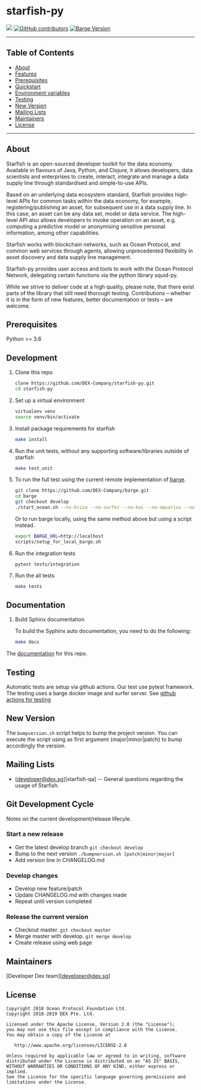 # starfish-py

![](https://github.com/DEX-Company/starfish-py/workflows/testing/badge.svg)
[![GitHub contributors](https://img.shields.io/github/contributors/DEX-Company/starfish-py.svg)](https://github.com/DEX-Company/starfish-py/graphs/contributors)
[![Barge Version](https://img.shields.io/badge/barge-develop-blue.svg)](https://github.com/DEX-Company/barge)

---

## Table of Contents

  - [About](#about)
  - [Features](#features)
  - [Prerequisites](#prerequisites)
  - [Quickstart](#quickstart)
  - [Environment variables](#environment-variables)
  - [Testing](#testing)
  - [New Version](#new-version)
  - [Mailing Lists](#mailing-list)
  - [Maintainers](#maintainers)
  - [License](#license)

---

## About

Starfish is an open-sourced developer toolkit for the data economy. Available in flavours of Java, Python, and Clojure, it allows developers, data scientists and enterprises to create, interact, integrate and manage a data supply line through standardised and simple-to-use APIs.

Based on an underlying data ecosystem standard, Starfish provides high-level APIs for common tasks within the data economy, for example, registering/publishing an asset, for subsequent use in a data supply line. In this case, an asset can be any data set, model or data service. The high-level API also allows developers to invoke operation on an asset, e.g. computing a predictive model or anonymising sensitive personal information, among other capabilities.

Starfish works with blockchain networks, such as Ocean Protocol, and common web services through agents, allowing unprecedented flexibility in asset discovery and data supply line management.

Starfish-py provides user access and tools to work with the Ocean Protocol Network, delegating certain functions via the python library squid-py.

While we strive to deliver code at a high quality, please note, that there exist parts of the library that still need thorough testing.
Contributions – whether it is in the form of new features, better documentation or tests – are welcome.

## Prerequisites

Python >= 3.6

## Development

1. Clone this repo

    ```bash
    clone https://github.com/DEX-Company/starfish-py.git
    cd starfish-py
    ```

1. Set up a virtual environment

    ```bash
    virtualenv venv
    source venv/bin/activate
    ```

1. Install package requirements for starfish

    ```bash
    make install
    ```

1. Run the unit tests, without any supporting software/libraries outside of starfish

    ```bash
    make test_unit
    ```

1. To run the full test using the current remote implementation of [barge](https://github.com/DEX-Company/barge).

    ```bash
    git clone https://github.com/DEX-Company/barge.git
    cd barge
    git checkout develop
    ./start_ocean.sh --no-brizo --no-surfer --no-koi --no-aquarius --no-dashboard --no-secret-store --local-spree-node
    ```

    Or to run barge locally, using the same method above but using a script instead.

    ```bash
    export BARGE_URL=http://localhost
    scripts/setup_for_local_barge.sh
    ```


1. Run the integration tests

    ```
    pytest tests/integration
    ```

1. Run the all tests

    ```bash
    make tests
    ```

## Documentation

1. Build Sphinx documentation

    To build the Syphinx auto documentation, you need to do the following:
    ```bash
    make docs
    ```

The [documentation](https://dex-company.github.io/starfish-py) for this repo.


## Testing

Automatic tests are setup via github actions.
Our test use pytest framework.
The testing uses a barge docker image and surfer server.
See [github actions for testing](https://github.com/DEX-Company/starfish-py/blob/master/.github/workflows/testing.yml)

## New Version

The `bumpversion.sh` script helps to bump the project version. You can execute the script using as first argument {major|minor|patch} to bump accordingly the version.

## Mailing Lists

  * [developer@dex.sg][starfish-qa] -- General questions regarding the usage of Starfish.

## Git Development Cycle

Notes on the current development/release lifecyle.

### Start a new release
+   Get the latest develop branch `git checkout develop`
+   Bump to the next version `./bumpnersion.sh [patch|minor|major]`
+   Add version line in CHANGELOG.md

### Develop changes
+   Develop new feature/patch
+   Update CHANGELOG.md with changes made
+   Repeat until version completed

### Release the current version
+   Checkout master.    `git checkout master`
+   Merge master with develop.      `git merge develop`
+   Create release using web page

## Maintainers

 [Developer Dex team][developer@dex.sg]


## License

```
Copyright 2018 Ocean Protocol Foundation Ltd.
Copyright 2018-2019 DEX Pte. Ltd.

Licensed under the Apache License, Version 2.0 (the "License");
you may not use this file except in compliance with the License.
You may obtain a copy of the License at

   http://www.apache.org/licenses/LICENSE-2.0

Unless required by applicable law or agreed to in writing, software
distributed under the License is distributed on an "AS IS" BASIS,
WITHOUT WARRANTIES OR CONDITIONS OF ANY KIND, either express or implied.
See the License for the specific language governing permissions and
limitations under the License.
